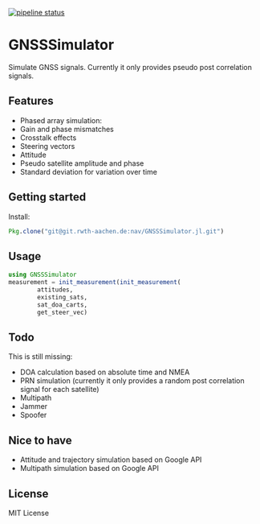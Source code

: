 [![pipeline status](https://git.rwth-aachen.de/nav/GNSSSimulator.jl/badges/master/pipeline.svg)](https://git.rwth-aachen.de/nav/GNSSSimulator.jl/commits/master)
# GNSSSimulator
Simulate GNSS signals. Currently it only provides pseudo post correlation signals.

## Features

 * Phased array simulation:
  * Gain and phase mismatches
  * Crosstalk effects
  * Steering vectors
  * Attitude
 * Pseudo satellite amplitude and phase
 * Standard deviation for variation over time

## Getting started

Install:
```julia
Pkg.clone("git@git.rwth-aachen.de:nav/GNSSSimulator.jl.git")
```

## Usage

```julia
using GNSSSimulator
measurement = init_measurement(init_measurement(
        attitudes,
        existing_sats,
        sat_doa_carts,
        get_steer_vec)
```

## Todo

This is still missing:

* DOA calculation based on absolute time and NMEA
* PRN simulation (currently it only provides a random post correlation signal for each satellite)
* Multipath
* Jammer
* Spoofer

## Nice to have

* Attitude and trajectory simulation based on Google API
* Multipath simulation based on Google API

## License

MIT License
